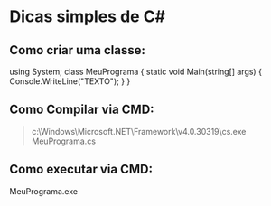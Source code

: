 # Dicas simples de C#

## Como criar uma classe:

using System;
class MeuPrograma
{
    static void Main(string[] args)
    {
        Console.WriteLine("TEXTO");
    }
}

## Como Compilar via CMD:
> c:\Windows\Microsoft.NET\Framework\v4.0.30319\cs.exe MeuPrograma.cs

## Como executar via CMD:
MeuPrograma.exe